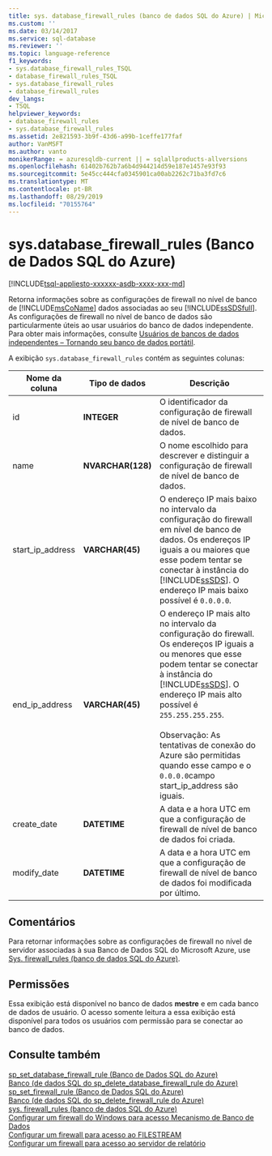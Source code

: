 ```yaml
---
title: sys. database_firewall_rules (banco de dados SQL do Azure) | Microsoft Docs
ms.custom: ''
ms.date: 03/14/2017
ms.service: sql-database
ms.reviewer: ''
ms.topic: language-reference
f1_keywords:
- sys.database_firewall_rules_TSQL
- database_firewall_rules_TSQL
- sys.database_firewall_rules
- database_firewall_rules
dev_langs:
- TSQL
helpviewer_keywords:
- database_firewall_rules
- sys.database_firewall_rules
ms.assetid: 2e821593-3b9f-43d6-a99b-1ceffe177faf
author: VanMSFT
ms.author: vanto
monikerRange: = azuresqldb-current || = sqlallproducts-allversions
ms.openlocfilehash: 61402b762b7a6b4d944214d59e187e1457e93f93
ms.sourcegitcommit: 5e45cc444cfa0345901ca00ab2262c71ba3fd7c6
ms.translationtype: MT
ms.contentlocale: pt-BR
ms.lasthandoff: 08/29/2019
ms.locfileid: "70155764"
---
```

# <a name="sysdatabase_firewall_rules-azure-sql-database"></a>sys.database_firewall_rules (Banco de Dados SQL do Azure)
[!INCLUDE[tsql-appliesto-xxxxxx-asdb-xxxx-xxx-md](../../includes/tsql-appliesto-xxxxxx-asdb-xxxx-xxx-md.md)]

  Retorna informações sobre as configurações de firewall no nível de banco de [!INCLUDE[msCoName](../../includes/msconame-md.md)] dados associadas ao seu [!INCLUDE[ssSDSfull](../../includes/sssdsfull-md.md)]. As configurações de firewall no nível de banco de dados são particularmente úteis ao usar usuários do banco de dados independente. Para obter mais informações, consulte [Usuários de bancos de dados independentes – Tornando seu banco de dados portátil](../../relational-databases/security/contained-database-users-making-your-database-portable.md).  
  
 A exibição `sys.database_firewall_rules` contém as seguintes colunas:  
  
|Nome da coluna|Tipo de dados|Descrição|  
|-----------------|---------------|-----------------|  
|id|**INTEGER**|O identificador da configuração de firewall de nível de banco de dados.|  
|name|**NVARCHAR(128)**|O nome escolhido para descrever e distinguir a configuração de firewall de nível de banco de dados.|  
|start_ip_address|**VARCHAR(45)**|O endereço IP mais baixo no intervalo da configuração do firewall em nível de banco de dados. Os endereços IP iguais a ou maiores que esse podem tentar se conectar à instância do [!INCLUDE[ssSDS](../../includes/sssds-md.md)]. O endereço IP mais baixo possível é `0.0.0.0`.|  
|end_ip_address|**VARCHAR(45)**|O endereço IP mais alto no intervalo da configuração do firewall. Os endereços IP iguais a ou menores que esse podem tentar se conectar à instância do [!INCLUDE[ssSDS](../../includes/sssds-md.md)]. O endereço IP mais alto possível é `255.255.255.255`.<br /><br /> Observação: As tentativas de conexão do Azure são permitidas quando esse campo e o `0.0.0.0`campo start_ip_address são iguais.|  
|create_date|**DATETIME**|A data e a hora UTC em que a configuração de firewall de nível de banco de dados foi criada.|  
|modify_date|**DATETIME**|A data e a hora UTC em que a configuração de firewall de nível de banco de dados foi modificada por último.|  
  
## <a name="remarks"></a>Comentários  
 Para retornar informações sobre as configurações de firewall no nível de servidor associadas à sua Banco de Dados SQL do Microsoft Azure, use [Sys. firewall_rules (banco de dados SQL do Azure)](../../relational-databases/system-catalog-views/sys-firewall-rules-azure-sql-database.md).  
  
## <a name="permissions"></a>Permissões  
 Essa exibição está disponível no banco de dados **mestre** e em cada banco de dados de usuário. O acesso somente leitura a essa exibição está disponível para todos os usuários com permissão para se conectar ao banco de dados.  
  
## <a name="see-also"></a>Consulte também
[sp_set_database_firewall_rule &#40;Banco de Dados SQL do Azure&#41;](../../relational-databases/system-stored-procedures/sp-set-database-firewall-rule-azure-sql-database.md)  
[Banco &#40;de dados SQL do sp_delete_database_firewall_rule do Azure&#41;](../../relational-databases/system-stored-procedures/sp-delete-database-firewall-rule-azure-sql-database.md)  
[sp_set_firewall_rule &#40;Banco de Dados SQL do Azure&#41;](../../relational-databases/system-stored-procedures/sp-set-firewall-rule-azure-sql-database.md)  
[Banco &#40;de dados SQL do sp_delete_firewall_rule do Azure&#41;](../../relational-databases/system-stored-procedures/sp-delete-firewall-rule-azure-sql-database.md)   
[sys. firewall_rules &#40;banco de dados SQL do Azure&#41;](../../relational-databases/system-catalog-views/sys-firewall-rules-azure-sql-database.md)  
[Configurar um firewall do Windows para acesso Mecanismo de Banco de Dados](../../database-engine/configure-windows/configure-a-windows-firewall-for-database-engine-access.md)     
[Configurar um firewall para acesso ao FILESTREAM](../../relational-databases/blob/configure-a-firewall-for-filestream-access.md)  
[Configurar um firewall para acesso ao servidor de relatório](../../reporting-services/report-server/configure-a-firewall-for-report-server-access.md)  
